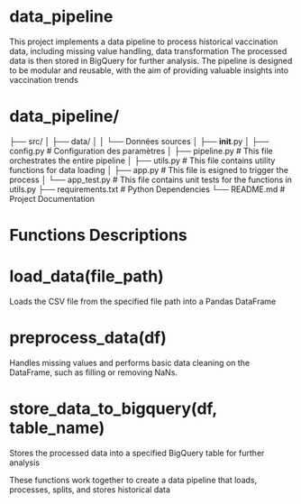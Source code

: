 # data_pipeline
This project implements a data pipeline to process historical vaccination data, including missing value handling, data transformation
The processed data is then stored in BigQuery for further analysis. The pipeline is designed to be modular and reusable, with the aim of providing valuable insights into vaccination trends


# data_pipeline/
├── src/
│   ├── data/
│   │   └── Données sources
│   ├── __init__.py
│   ├── config.py               # Configuration des paramètres
│   ├── pipeline.py             # This file orchestrates the entire pipeline
│   ├── utils.py                # This file contains utility functions for data loading
│   ├── app.py                  # This file is esigned to trigger the process
│   └── app_test.py             # This file contains unit tests for the functions in utils.py
├── requirements.txt            # Python Dependencies
└── README.md                   # Project Documentation

# Functions Descriptions
# load_data(file_path)
Loads the CSV file from the specified file path into a Pandas DataFrame
# preprocess_data(df)
Handles missing values and performs basic data cleaning on the DataFrame, such as filling or removing NaNs.
# store_data_to_bigquery(df, table_name)
Stores the processed data into a specified BigQuery table for further analysis

These functions work together to create a data pipeline that loads, processes, splits, and stores historical data